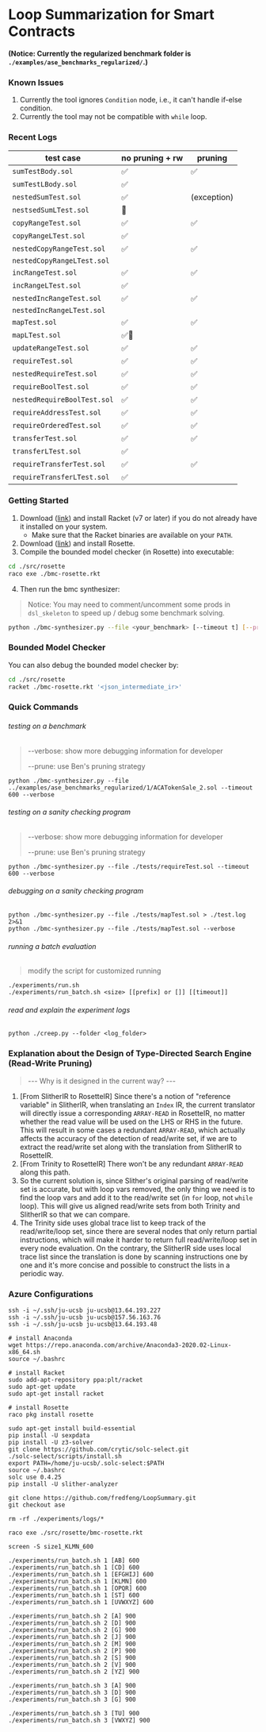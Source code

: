 # Loop Summarization for Smart Contracts

**(Notice: Currently the regularized benchmark folder is `./examples/ase_benchmarks_regularized/`.)**

### Known Issues

1. Currently the tool ignores `Condition` node, i.e., it can't handle if-else condition.
2. Currently the tool may not be compatible with `while` loop.

### Recent Logs

| test case                   | no pruning + rw | pruning     |
| --------------------------- | --------------- | ----------- |
| `sumTestBody.sol`           | ✅               | ✅           |
| `sumTestLBody.sol`          | ✅               |             |
| `nestedSumTest.sol`         | ✅               | (exception) |
| `nestsedSumLTest.sol`       | 🐢               |             |
| `copyRangeTest.sol`         | ✅               | ✅           |
| `copyRangeLTest.sol`        | ✅               |             |
| `nestedCopyRangeTest.sol`   | ✅               | ✅           |
| `nestedCopyRangeLTest.sol`  |                 |             |
| `incRangeTest.sol`          | ✅               | ✅           |
| `incRangeLTest.sol`         | ✅               |             |
| `nestedIncRangeTest.sol`    | ✅               | ✅           |
| `nestedIncRangeLTest.sol`   |                 |             |
| `mapTest.sol`               | ✅               | ✅           |
| `mapLTest.sol`              | ✅🐢              |             |
| `updateRangeTest.sol`       | ✅               | ✅           |
| `requireTest.sol`           | ✅               | ✅           |
| `nestedRequireTest.sol`     | ✅               | ✅           |
| `requireBoolTest.sol`       | ✅               | ✅           |
| `nestedRequireBoolTest.sol` | ✅               | ✅           |
| `requireAddressTest.sol`    | ✅               | ✅           |
| `requireOrderedTest.sol`    | ✅               | ✅           |
| `transferTest.sol`          | ✅               | ✅           |
| `transferLTest.sol`         | ✅               |             |
| `requireTransferTest.sol`   | ✅               | ✅           |
| `requireTransferLTest.sol`  | ✅               |             |

### Getting Started

1. Download ([link](https://racket-lang.org/download/)) and install Racket (v7 or later) if you do not already have it installed on your system.
   - Make sure that the Racket binaries are available on your `PATH`.
2. Download ([link](https://github.com/emina/rosette)) and install Rosette.
3. Compile the bounded model checker (in Rosette) into executable:

```bash
cd ./src/rosette
raco exe ./bmc-rosette.rkt
```

4. Then run the bmc synthesizer:

> Notice: You may need to comment/uncomment some prods in `dsl_skeleton` to speed up / debug some benchmark solving.

```bash
python ./bmc-synthesizer.py --file <your_benchmark> [--timeout t] [--prune] [--verbose]
```

### Bounded Model Checker

You can also debug the bounded model checker by:

```bash
cd ./src/rosette
racket ./bmc-rosette.rkt '<json_intermediate_ir>'
```

### Quick Commands

###### testing on a benchmark

> --verbose: show more debugging information for developer
>
> --prune: use Ben's pruning strategy

```
python ./bmc-synthesizer.py --file ../examples/ase_benchmarks_regularized/1/ACATokenSale_2.sol --timeout 600 --verbose
```

###### testing on a sanity checking program

> --verbose: show more debugging information for developer
>
> --prune: use Ben's pruning strategy

```
python ./bmc-synthesizer.py --file ./tests/requireTest.sol --timeout 600 --verbose
```

###### debugging on a sanity checking program

```
python ./bmc-synthesizer.py --file ./tests/mapTest.sol > ./test.log  2>&1
python ./bmc-synthesizer.py --file ./tests/mapTest.sol --verbose
```

###### running a batch evaluation

> modify the script for customized running

```
./experiments/run.sh
./experiments/run_batch.sh <size> [[prefix] or []] [[timeout]]
```

###### read and explain the experiment logs

```
python ./creep.py --folder <log_folder>
```

### Explanation about the Design of Type-Directed Search Engine (Read-Write Pruning)

> --- Why is it designed in the current way? ---

1. [From SlitherIR to RosetteIR] Since there's a notion of "reference variable" in SlitherIR, when translating an `Index` IR, the current translator will directly issue a corresponding `ARRAY-READ` in RosetteIR, no matter whether the read value will be used on the LHS or RHS in the future. This will result in some cases a redundant `ARRAY-READ`, which actually affects the accuracy of the detection of read/write set, if we are to extract the read/write set along with the translation from SlitherIR to RosetteIR.
2. [From Trinity to RosetteIR] There won't be any redundant `ARRAY-READ` along this path.
3. So the current solution is, since Slither's original parsing of read/write set is accurate, but with loop vars removed, the only thing we need is to find the loop vars and add it to the read/write set (in `for` loop, not `while` loop). This will give us aligned read/write sets from both Trinity and SlitherIR so that we can compare.
4. The Trinity side uses global trace list to keep track of the read/write/loop set, since there are several nodes that only return partial instructions, which will make it harder to return full read/write/loop set in every node evaluation. On the contrary, the SlitherIR side uses local trace list since the translation is done by scanning instructions one by one and it's more concise and possible to construct the lists in a periodic way.

### Azure Configurations

```
ssh -i ~/.ssh/ju-ucsb ju-ucsb@13.64.193.227
ssh -i ~/.ssh/ju-ucsb ju-ucsb@157.56.163.76
ssh -i ~/.ssh/ju-ucsb ju-ucsb@13.64.193.48

# install Anaconda
wget https://repo.anaconda.com/archive/Anaconda3-2020.02-Linux-x86_64.sh
source ~/.bashrc

# install Racket
sudo add-apt-repository ppa:plt/racket
sudo apt-get update
sudo apt-get install racket

# install Rosette
raco pkg install rosette

sudo apt-get install build-essential
pip install -U sexpdata
pip install -U z3-solver
git clone https://github.com/crytic/solc-select.git
./solc-select/scripts/install.sh
export PATH=/home/ju-ucsb/.solc-select:$PATH
source ~/.bashrc
solc use 0.4.25
pip install -U slither-analyzer

git clone https://github.com/fredfeng/LoopSummary.git
git checkout ase

rm -rf ./experiments/logs/*

raco exe ./src/rosette/bmc-rosette.rkt

screen -S size1_KLMN_600

./experiments/run_batch.sh 1 [AB] 600
./experiments/run_batch.sh 1 [CD] 600
./experiments/run_batch.sh 1 [EFGHIJ] 600
./experiments/run_batch.sh 1 [KLMN] 600
./experiments/run_batch.sh 1 [OPQR] 600
./experiments/run_batch.sh 1 [ST] 600
./experiments/run_batch.sh 1 [UVWXYZ] 600

./experiments/run_batch.sh 2 [A] 900
./experiments/run_batch.sh 2 [D] 900
./experiments/run_batch.sh 2 [G] 900
./experiments/run_batch.sh 2 [J] 900
./experiments/run_batch.sh 2 [M] 900
./experiments/run_batch.sh 2 [P] 900
./experiments/run_batch.sh 2 [S] 900
./experiments/run_batch.sh 2 [V] 900
./experiments/run_batch.sh 2 [YZ] 900

./experiments/run_batch.sh 3 [A] 900
./experiments/run_batch.sh 3 [D] 900
./experiments/run_batch.sh 3 [G] 900

./experiments/run_batch.sh 3 [TU] 900
./experiments/run_batch.sh 3 [VWXYZ] 900
```

